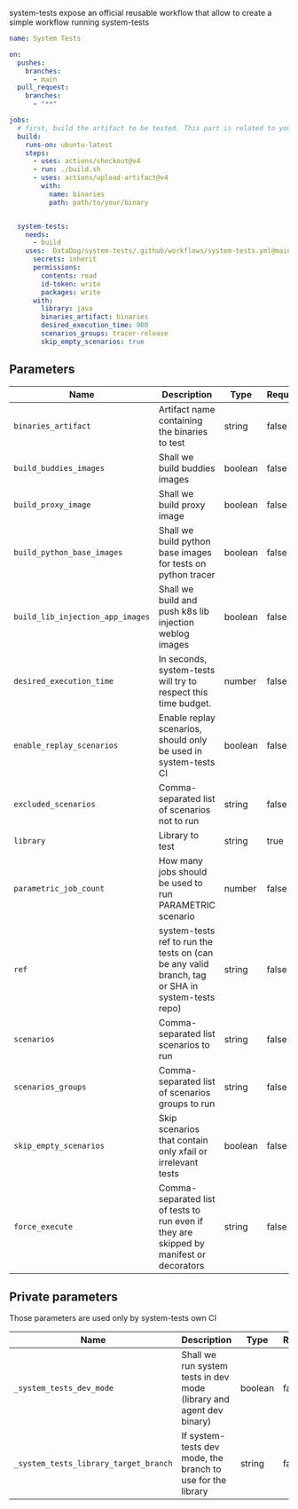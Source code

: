 system-tests expose an official reusable workflow that allow to create a simple workflow running system-tests


```yaml
name: System Tests

on:
  pushes:
    branches:
      - main
  pull_request:
    branches:
      - "**"

jobs:
  # first, build the artifact to be tested. This part is related to your repo
  build:
    runs-on: ubuntu-latest
    steps:
      - uses: actions/checkout@v4
      - run: ./build.sh
      - uses: actions/upload-artifact@v4
        with:
          name: binaries
          path: path/to/your/binary


  system-tests:
    needs:
      - build
    uses:  DataDog/system-tests/.github/workflows/system-tests.yml@main
      secrets: inherit
      permissions:
        contents: read
        id-token: write
        packages: write
      with:
        library: java
        binaries_artifact: binaries
        desired_execution_time: 900
        scenarios_groups: tracer-release
        skip_empty_scenarios: true
```

## Parameters

| Name                                  | Description                                                                                     | Type    | Required | Default    |
| ------------------------------------- | ----------------------------------------------------------------------------------------------- | ------- | -------- | ---------- |
| `binaries_artifact`                   | Artifact name containing the binaries to test                                                   | string  | false    |            |
| `build_buddies_images`                | Shall we build buddies images                                                                   | boolean | false    | false      |
| `build_proxy_image`                   | Shall we build proxy image                                                                      | boolean | false    | false      |
| `build_python_base_images`            | Shall we build python base images for tests on python tracer                                    | boolean | false    | false      |
| `build_lib_injection_app_images`      | Shall we build and push k8s lib injection weblog images                                         | boolean | false    | false      |
| `desired_execution_time`              | In seconds, system-tests will try to respect this time budget.                                  | number  | false    |            |
| `enable_replay_scenarios`             | Enable replay scenarios, should only be used in system-tests CI                                 | boolean | false    | false      |
| `excluded_scenarios`                  | Comma-separated list of scenarios not to run                                                    | string  | false    |            |
| `library`                             | Library to test                                                                                 | string  | true     | —          |
| `parametric_job_count`                | How many jobs should be used to run PARAMETRIC scenario                                         | number  | false    | 1          |
| `ref`                                 | system-tests ref to run the tests on (can be any valid branch, tag or SHA in system-tests repo) | string  | false    | main       |
| `scenarios`                           | Comma-separated list scenarios to run                                                           | string  | false    | DEFAULT    |
| `scenarios_groups`                    | Comma-separated list of scenarios groups to run                                                 | string  | false    |            |
| `skip_empty_scenarios`                | Skip scenarios that contain only xfail or irrelevant tests                                      | boolean | false    | false      |
| `force_execute`                       | Comma-separated list of tests to run even if they are skipped by manifest or decorators         | string  | false    |            |


## Private parameters

Those parameters are used only by system-tests own CI

| Name                                  | Description                                                                                     | Type    | Required | Default    |
| ------------------------------------- | ----------------------------------------------------------------------------------------------- | ------- | -------- | ---------- |
| `_system_tests_dev_mode`              | Shall we run system tests in dev mode (library and agent dev binary)                            | boolean | false    | false      |
| `_system_tests_library_target_branch` | If system-tests dev mode, the branch to use for the library                                     | string  | false    |            |
